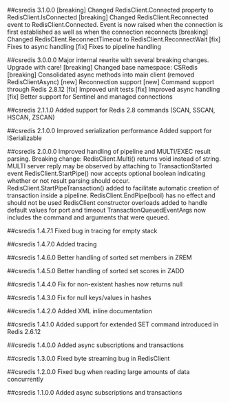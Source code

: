##csredis 3.1.0.0
[breaking] Changed RedisClient.Connected property to RedisClient.IsConnected
[breaking] Changed RedisClient.Reconnected event to RedisClient.Connected. Event is now raised when the connection is first established as well as when the connection reconnects
[breaking] Changed RedisClient.ReconnectTimeout to RedisClient.ReconnectWait
[fix] Fixes to async handling
[fix] Fixes to pipeline handling

##csredis 3.0.0.0
Major internal rewrite with several breaking changes. Upgrade with care!
[breaking] Changed base namespace: CSRedis
[breaking] Consolidated async methods into main client (removed RedisClientAsync)
[new] Reconnection support
[new] Command support through Redis 2.8.12
[fix] Improved unit tests
[fix] Improved async handling
[fix] Better support for Sentinel and managed connections

##csredis 2.1.1.0
Added support for Redis 2.8 commands (SCAN, SSCAN, HSCAN, ZSCAN)

##csredis 2.1.0.0
Improved serialization performance
Added support for ISerializable

##csredis 2.0.0.0
Improved handling of pipeline and MULTI/EXEC result parsing.
Breaking change: RedisClient.Multi() returns void instead of string. MULTI server reply may be observed by attaching to TransactionStarted event
RedisClient.StartPipe() now accepts optional boolean indicating whether or not result parsing should occur.
RedisClient.StartPipeTransaction() added to facilitate automatic creation of transaction inside a pipeline.
RedisClient.EndPipe(bool) has no effect and should not be used
RedisClient constructor overloads added to handle default values for port and timeout
TransactionQueuedEventArgs now includes the command and arguments that were queued.

##csredis 1.4.7.1
Fixed bug in tracing for empty stack

##csredis 1.4.7.0
Added tracing

##csredis 1.4.6.0
Better handling of sorted set members in ZREM

##csredis 1.4.5.0
Better handling of sorted set scores in ZADD

##csredis 1.4.4.0
Fix for non-existent hashes now returns null

##csredis 1.4.3.0
Fix for null keys/values in hashes

##csredis 1.4.2.0
Added XML inline documentation

##csredis 1.4.1.0
Added support for extended SET command introduced in Redis 2.6.12

##csredis 1.4.0.0
Added async subscriptions and transactions

##csredis 1.3.0.0
Fixed byte streaming bug in RedisClient

##csredis 1.2.0.0
Fixed bug when reading large amounts of data concurrently

##csredis 1.1.0.0
Added async subscriptions and transactions
